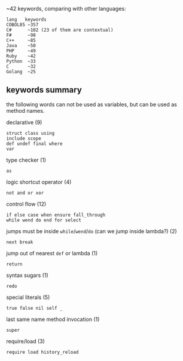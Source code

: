 ~42 keywords, comparing with other languages:

    lang   keywords
    COBOL85 ~357
    C#      ~102 (23 of them are contextual)
    F#      ~98
    C++     ~85
    Java    ~50
    PHP     ~49
    Ruby    ~42
    Python  ~33
    C       ~32
    Golang  ~25

## keywords summary

the following words can not be used as variables, but can be used as method names.

declarative (9)

    struct class using
    include scope
    def undef final where
    var

type checker (1)

    as

logic shortcut operator (4)

    not and or xor

control flow (12)

    if else case when ensure fall_through
    while wend do end for select

jumps must be inside `while`/`wend`/`do` (can we jump inside lambda?) (2)

    next break

jump out of nearest `def` or lambda (1)

    return

syntax sugars (1)

    redo

special literals (5)

    true false nil self _

last same name method invocation (1)

    super

require/load (3)

    require load history_reload

